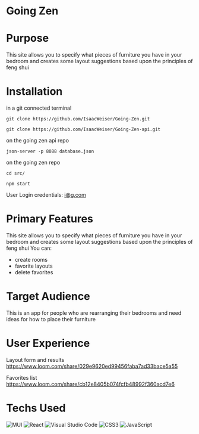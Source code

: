 # Going Zen

# Purpose
This site allows you to specify what pieces of furniture you have in your bedroom and creates some layout suggestions based upon the principles of feng shui

# Installation
in a git connected terminal

```
git clone https://github.com/IsaacWeiser/Going-Zen.git

git clone https://github.com/IsaacWeiser/Going-Zen-api.git
```



on the going zen api repo

```json-server -p 8088 database.json```

on the going zen repo

```
cd src/

npm start
```
User Login credentials: i@g.com

# Primary Features
This site allows you to specify what pieces of furniture you have in your bedroom and creates some layout suggestions based upon the principles of feng shui
You can:
- create rooms
- favorite layouts
- delete favorites

# Target Audience
This is an app for people who are rearranging their bedrooms and need ideas for how to place their furniture

# User Experience
Layout form and results
https://www.loom.com/share/029e9620ed99456faba7ad33bace5a55

Favorites list
https://www.loom.com/share/cb12e8405b074fcfb48992f360acd7e6

# Techs Used
![MUI](https://img.shields.io/badge/MUI-%230081CB.svg?style=for-the-badge&logo=mui&logoColor=white)
![React](https://img.shields.io/badge/react-%2320232a.svg?style=for-the-badge&logo=react&logoColor=%2361DAFB)
![Visual Studio Code](https://img.shields.io/badge/Visual%20Studio%20Code-0078d7.svg?style=for-the-badge&logo=visual-studio-code&logoColor=white)
![CSS3](https://img.shields.io/badge/css3-%231572B6.svg?style=for-the-badge&logo=css3&logoColor=white)
![JavaScript](https://img.shields.io/badge/javascript-%23323330.svg?style=for-the-badge&logo=javascript&logoColor=%23F7DF1E)
